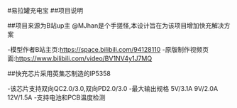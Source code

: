 #易拉罐充电宝
##项目说明

##项目来源为B站up主 @MJhan是个手搓怪,本设计旨在为该项目增加快充解决方案

  -模型作者B站主页:https://space.bilibili.com/94128110
  -原版制作视频页面:https://www.bilibili.com/video/BV1NV4y1J7MQ
  
##快充芯片采用英集芯制造的IP5358

  -该芯片支持双向QC2.0/3.0,双向PD2.0/3.0
  -最大输出规格 5V/3.1A 9V/2.0A 12V/1.5A
  -支持电池和PCB温度检测
  
